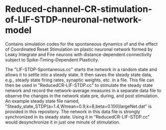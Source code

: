 # Reduced-channel-CR-stimulation-of-LIF-STDP-neuronal-network-model

Contains simulation codes for the spontaneous dynamics of and the effect of Coordinated Reset Stimulation on plastic neuronal network formed by Leaky Integrate and Fire neurons with distance-dependent connectivity subject to Spike-Timing-Dependent Plasticity.

The "LIF-STDP-Spontaneous.cc" starts the network in a random state and allows it to settle into a steady state. It then saves the steady state data, e.g., steady state firing rates, synaptic weights, etc. in a file. This file can then be used in "ReducedCR-LIF-STDP.cc" to stimulate the steady state network and record the network-average measures in a separate data file to observe the changes in the network state pre, during, and post stimulation. An example steady state file named, "Steady_state_STDP(a=1.4,Wmean=0.9,k=8,beta=0.100)largeNet.dat" is provided in this repository. The network in this data file is strongly synchronized in its steady state. Using it in "ReducedCR-LIF-STDP.cc" would desynchronize it in just one minute of stimulation. 
